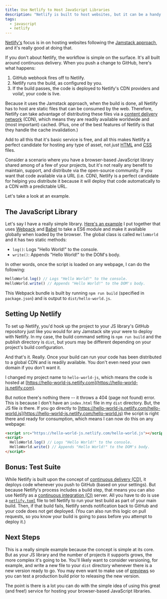 ```yaml
---
title: Use Netlify to Host JavaScript Libraries
description: "Netlify is built to host websites, but it can be a handy resource for JavaScript libraries, too."
tags:
  - javascript
  - netlify
---
```


[Netlify's](https://www.netlify.com/) focus is in on hosting websites following the [Jamstack approach](https://jamstack.org/), and it's really good at doing that.

If you don't about Netlify, the workflow is simple on the surface. It's all built around continuous delivery. When you push a change to GitHub, here's what happens:

1. GitHub webhook fires off to Netlify.
2. Netlify runs the build, as configured by you.
3. If the build passes, the code is deployed to Netlify's CDN providers and voila!, your code is live.

Because it uses the Jamstack approach, when the build is done, all Netlify has to host are static files that can be consumed by the web. Therefore, Netlify can take advantage of distributing these files via a [content delivery network](https://en.wikipedia.org/wiki/Content_delivery_network) (CDN), which means they are readily available worldwide and (most important) cached. (Plus, one of the best features of Netlify is that they handle the cache invalidation.)

Add to all this that it's basic service is free, and all this makes Netlify a perfect candidate for hosting any type of asset, not _just_ [HTML](/blog/wtf-is-html/) and [CSS](/blog/wtf-is-css/) files.

Consider a scenario where you have a browser-based JavaScript library shared among of a few of your projects, but it's not really any benefit to maintain, support, and distribute via the open-source community. If you want that code available via a URL (i.e. CDN), Netlify is a perfect candidate for helping you distribute it because it will deploy that code automatically to a CDN with a predictable URL.

Let's take a look at an example.

## The JavaScript Library

Let's say I have a really simple library. [Here's an example](https://github.com/seancdavis/hello-world-js) I put together that uses [Webpack](https://webpack.js.org/) and [Babel](https://babeljs.io/) to take a ES6 module and make it available globally when loaded by the browser. The global class is called `HelloWorld` and it has two static methods:

- `log()`: Logs "Hello World!" to the console.
- `write()`: Appends "Hello World!" to the DOM's body.

In other words, once the script is loaded on any webpage, I can do the following:

```js
HelloWorld.log() // Logs "Hello World!" to the console.
HelloWorld.write() // Appends "Hello World!" to the DOM's body.
```

This Webpack bundle is built by running `npm run build` (specified in `package.json`) and is output to `dist/hello-world.js`.

## Setting Up Netlify

To set up Netlify, you'd hook up the project to your JS library's GitHub repository just like you would for any Jamstack site your were to deploy with Netlify. In my case, the build command setting is `npm run build` and the publish directory is `dist`, but yours may be different depending on your project's build configuration.

And that's it. Really. Once your build can run your code has been distributed to a global CDN and is readily available. You don't even need your own domain if you don't want it.

I changed my project name to `hello-world-js`, which means the code is hosted at [https://hello-world-js.netlify.com](https://hello-world-js.netlify.com).

But notice there's nothing there -- it throws a 404 (page not found) error. This is because I don't have an `index.html` file in my `dist` directory. But, the JS file _is_ there. If you go directly to [https://hello-world-js.netlify.com/hello-world.js](https://hello-world-js.netlify.com/hello-world.js) the script is right there and ready for consumption, which means I can now do this on any webpage:

```html
<script src="https://hello-world-js.netlify.com/hello-world.js"></script>
<script>
  HelloWorld.log() // Logs "Hello World!" to the console.
  HelloWorld.write() // Appends "Hello World!" to the DOM's body.
</script>
```

## Bonus: Test Suite

While Netlify is built upon the concept of [continuous delivery (CD)](https://en.wikipedia.org/wiki/Continuous_delivery), it deploys code whenever you push to GitHub (based on your settings). But because Netlify's process includes a build step, that means you can also use Netlify as a [continuous integration (CI)](https://en.wikipedia.org/wiki/Continuous_integration) server. All you have to do is use a [`netlify.toml`](https://www.netlify.com/docs/build-settings/) file to tell Netlify to run your test build as part of your main build. Then, if that build fails, Netlify sends notification back to GitHub and your code does not get deployed. (You can also run this logic on pull requests, so you know your build is going to pass before you attempt to deploy it.)

## Next Steps

This is a really simple example because the concept is simple at its core. But as your JS library and the number of projects it supports grows, the more complex it's going to be. You'll likely want to consider versioning, for example, and write a new file to your `dist` directory whenever there is a new version ready to go. You may even want to make use of [previews](https://www.netlify.com/tag/deploy-previews/) so you can test a production build prior to releasing the new version.

The point is there is a lot you can do with the simple idea of using this great (and free!) service for hosting your browser-based JavaScript libraries.
